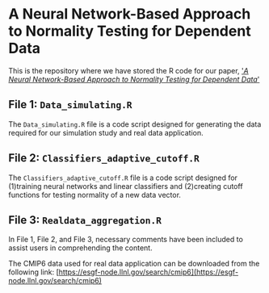 # A Neural Network-Based Approach to Normality Testing for Dependent Data

This is the repository where we have stored the R code for our paper, ['_A Neural Network-Based Approach to Normality Testing for Dependent Data_'](https://arxiv.org/abs/2310.10422)

## File 1: `Data_simulating.R`
The `Data_simulating.R` file is a code script designed for generating the data required for our simulation study and real data application. 

## File 2: `Classifiers_adaptive_cutoff.R`
The `Classifiers_adaptive_cutoff.R` file is a code script designed for (1)training neural networks and linear classifiers and (2)creating cutoff functions for testing normality of a new data vector.  

## File 3: `Realdata_aggregation.R`

In File 1, File 2, and File 3, necessary comments have been included to assist users in comprehending the content. 

The CMIP6 data used for real data application can be downloaded from the following link: [https://esgf-node.llnl.gov/search/cmip6](https://esgf-node.llnl.gov/search/cmip6)

